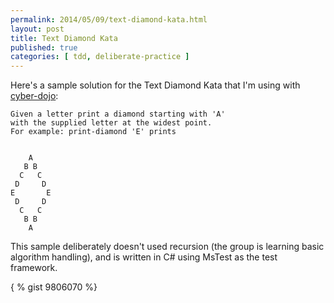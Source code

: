 ```yaml
---
permalink: 2014/05/09/text-diamond-kata.html
layout: post
title: Text Diamond Kata
published: true
categories: [ tdd, deliberate-practice ]
---
```


Here's a sample solution for the Text Diamond Kata that I'm using with 
[cyber-dojo](http://cyber-dojo.com): 

	Given a letter print a diamond starting with 'A' 
	with the supplied letter at the widest point. 
	For example: print-diamond 'E' prints

	
	    A
	   B B
	  C   C
	 D     D
	E       E
	 D     D
	  C   C
	   B B
	    A
    
This sample deliberately doesn't used recursion (the group is learning basic 
algorithm handling), and is written in C# using MsTest as the test framework.

{ % gist 9806070 %}

